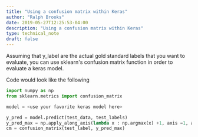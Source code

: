 ```yaml
---
title: "Using a confusion matrix within Keras"
author: "Ralph Brooks"
date: 2019-05-27T12:25:53-04:00
description: "Using a confusion matrix within Keras"
type: technical_note
draft: false
---
```


Assuming that y_label are the actual gold standard labels that you want to evaluate, you can use sklearn's confusion matrix
function in order to evaluate a keras model. 



Code would look like the following 

```python
import numpy as np
from sklearn.metrics import confusion_matrix

model = <use your favorite keras model here> 

y_pred = model.predict(test_data, test_labels)
y_pred_max = np.apply_along_axis(lambda x : np.argmax(x) +1, axis =1, arr=y_pred)
cm = confusion_matrix(test_label, y_pred_max)

```